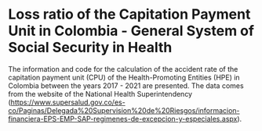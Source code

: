 # Loss ratio of the Capitation Payment Unit in Colombia - General System of Social Security in Health

The information and code for the calculation of the accident rate of the capitation payment unit (CPU) of the Health-Promoting Entities (HPE) in Colombia between the years 2017 - 2021 are presented. The data comes from the website of the National Health Superintendency (https://www.supersalud.gov.co/es-co/Paginas/Delegada%20Supervision%20de%20Riesgos/informacion-financiera-EPS-EMP-SAP-regimenes-de-excepcion-y-especiales.aspx).

